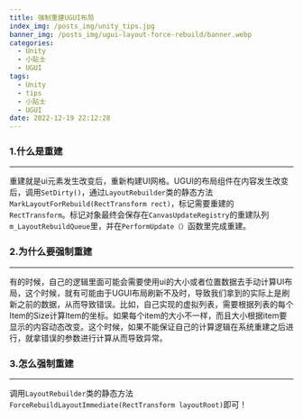 ```yaml
---
title: 强制重建UGUI布局
index_img: /posts_img/unity_tips.jpg
banner_img: /posts_img/ugui-layout-force-rebuild/banner.webp
categories:
  - Unity
  - 小贴士
  - UGUI
tags:
  - Unity
  - tips
  - 小贴士
  - UGUI
date: 2022-12-19 22:12:28
---
```

### 1.什么是重建
***
重建就是ui元素发生改变后，重新构建UI网格。UGUI的布局组件在内容发生改变后，调用`SetDirty()`，通过`LayoutRebuilder`类的静态方法`MarkLayoutForRebuild(RectTransform rect)`，标记需要重建的`RectTransform`。标记对象最终会保存在`CanvasUpdateRegistry`的重建队列`m_LayoutRebuildQueue`里，并在`PerformUpdate（）`函数里完成重建。
### 2.为什么要强制重建
***
有的时候，自己的逻辑里面可能会需要使用ui的大小或者位置数据去手动计算UI布局，这个时候，就有可能由于UGUI布局刷新不及时，导致我们拿到的实际上是刷新之前的数据，从而导致错误。比如，自己实现的虚拟列表，需要根据列表的每个Item的Size计算Item的坐标。如果每个item的大小不一样，而且大小根据item要显示的内容动态改变。这个时候，如果不能保证自己的计算逻辑在系统重建之后进行，就拿错误的参数进行计算从而导致异常。
### 3.怎么强制重建
***
调用`LayoutRebuilder`类的静态方法`ForceRebuildLayoutImmediate(RectTransform layoutRoot)`即可！